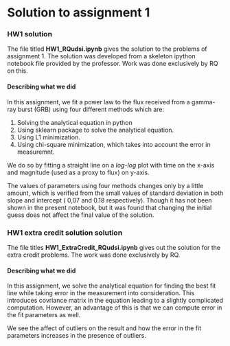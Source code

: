 # Solution to assignment 1

### HW1 solution

The file titled **HW1_RQudsi.ipynb** gives the solution to the problems of 
assignment 1. The solution was developed from a skeleton ipython notebook file
 provided by the professor. Work was done exclusively by RQ on this.

#### Describing what we did

In this assignment, we fit a power law to the flux received from a gamma-ray
 burst (GRB) using four different methods which are:
 1. Solving the analytical equation in python
 2. Using sklearn package to solve the analytical equation.
 3. Using L1 minimization.
 4. Using chi-square minimization, which takes into account the error in measuremnt.
 
 We do so by fitting a straight line on a *log-log* plot with time on the x-axis 
 and magnitude (used as a proxy to flux) on y-axis.

 The values of parameters using four methods changes only by a little amount, 
 which is verified from the small values of standard deviation in both slope 
 and intercept ( 0,07 and 0.18 respectively). Though it has not been shown in 
 the present notebook, but it was found that changing the initial guess does 
 not affect the final value of the solution.

### HW1 extra credit solution solution

The file titles **HW1_ExtraCredit_RQudsi.ipynb** gives out the solution for 
the extra credit problems. The work was done exclusively by RQ.
 
#### Describing what we did

In this assignment, we solve the analytical equation for finding the best fit 
line while taking error in the measurement into consideration. This introduces 
covriance matrix in the equation leading to a slightly complicated computation.
 However, an advantage of this is that we can compute error in the fit 
 parameters as well.

 We see the affect of outliers on the result and how the error in the fit 
 parameters increases in the presence of outliers.
